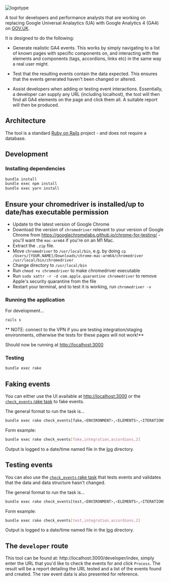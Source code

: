 ![logotype](https://repository-images.githubusercontent.com/504593718/08cf2ea6-cf81-42aa-8bfc-dd3d9c7fd16f)

A tool for developers and performance analysts that are working on replacing Google Universal Analaytics (UA) with Google Analytics 4 (GA4) on [GOV.UK](https://www.gov.uk).

It is designed to do the following:

* Generate realistic GA4 events. This works by simply navigating to a list of known pages with specific components on, and interacting with the elements and components (tags, accordions, links etc) in the same way a real user might.

* Test that the resulting events contain the data expected. This ensures that the events generated haven't been changed or altered.

* Assist developers when adding or testing event interactions. Essentially, a developer can supply any URL (including localhost), the tool will then find all GA4 elements on the page and click them all. A suitable report will then be produced.

## Architecture

The tool is a standard [Ruby on Rails](https://rubyonrails.org/) project - and does not require a database.

## Development

### Installing dependencies

```bash
bundle install
bundle exec npm install
bundle exec yarn install
```


## Ensure your chromedriver is installed/up to date/has executable permission
- Update to the latest version of Google Chrome
- Download the version of `chromedriver` relevant to your version of Google Chrome from https://googlechromelabs.github.io/chrome-for-testing/ - you'll want the `mac-arm64` if you're on an M1 Mac.
- Extract the `.zip` file.
- Move `chromedriver` to `/usr/local/bin`, e.g. by doing `cp /Users/[YOUR.NAME]/Downloads/chrome-mac-arm64/chromedriver /usr/local/bin/chromedriver`
- Change directory to `/usr/local/bin`
- Run `chmod +x chromedriver` to make chromedriver executable
- Run `sudo xattr -r -d com.apple.quarantine chromedriver` to remove Apple's security quarantine from the file
- Restart your terminal, and to test it is working, run `chromedriver -v`

### Running the application

For development...

```bash
rails s
```

** NOTE: connect to the VPN if you are testing integration/staging environments, otherwise the tests for these pages will not work!**

Should now be running at [http://localhost:3000](http://localhost:3000/)


### Testing

```bash
bundle exec rake
```

## Faking events

You can either use the UI available at [http://localhost:3000](http://localhost:3000/) or the [`check_events` rake task](lib/tasks/check_events.rake) to fake events.

The general format to run the task is...

```bash
bundle exec rake check_events[fake,<ENVIRONMENT>,<ELEMENTS>,<ITERATIONS>]
```

Form example:

```bash
bundle exec rake check_events[fake,integration,accordions,2]
```

Output is logged to a date/time named file in the [log](log/) directory.

## Testing events

You can also use the [`check_events` rake task](lib/tasks/check_events.rake) that tests events and validates that the data and data structure hasn't changed.

The general format to run the task is...

```bash
bundle exec rake check_events[test,<ENVIRONMENT>,<ELEMENTS>,<ITERATIONS>]
```

Form example:

```bash
bundle exec rake check_events[test,integration,accordions,2]
```

Output is logged to a date/time named file in the [log](log/) directory.

## The `developer` route

This tool can be found at: http://localhost:3000/developer/index, simply enter the URL that you'd like to check the events for and click `Process`. The result will be a report detailing the URL tested and a list of the events found and created. The raw event data is also presented for reference.
